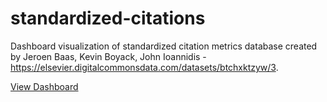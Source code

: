 # standardized-citations
Dashboard visualization of standardized citation metrics database created by Jeroen Baas, Kevin Boyack, John Ioannidis - https://elsevier.digitalcommonsdata.com/datasets/btchxktzyw/3.

<a href="https://mcmaster-eng.github.io/standardized-citations/">View Dashboard</a>
